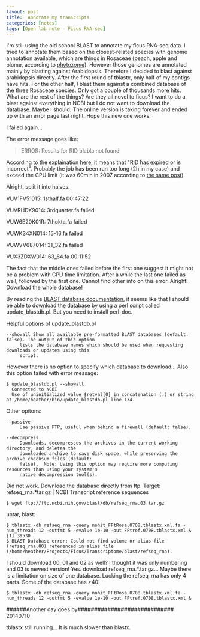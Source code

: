 ```yaml
---
layout: post
title:  Annotate my transcripts
categories: [notes]
tags: [Open lab note - Ficus RNA-seq]
---
```


I'm still using the old school BLAST to annotate my ficus RNA-seq data. I tried to annotate them based on the closest-related species with genome annotation available, which are things in Rosaceae (peach, apple and plume, according to [phytozome](http://phytozome.jgi.doe.gov)). However those genomes are annotated mainly by blasting against Arabidopsis. Therefore I decided to blast against arabidopsis directly. After the first round of tblastx, only half of my contigs have hits. For the other half, I blast them against a combined database of the three Rosaceae species. Only got a couple of thousands more hits. What are the rest of the things? Are they all novel to ficus? I want to do a blast against everything in NCBI but I do not want to download the database. Maybe I should. The online version is taking forever and ended up with an error page last night. Hope this new one works.

I failed again...

The error message goes like: 
>ERROR: Results for RID blabla not found 	

According to the explaination [here](http://www.ncbi.nlm.nih.gov/staff/tao/URLAPI/new/node99.html), it means that "RID has expired or is incorrect". Probably the job has been run too long (2h in my case) and exceed the CPU limit (it was 60min in 2007 according to [the same post](http://www.ncbi.nlm.nih.gov/staff/tao/URLAPI/new/node99.html)).

Alright, split it into halves. 


VUV1FV51015: 1sthalf.fa 00:47:22

VUVRHDX9014: 3rdquarter.fa failed

VUW6E20K01R: 7thokta.fa failed

VUWK34XN014: 15-16.fa failed

VUWVV687014: 31_32.fa failed

VUX3ZDXW014: 63_64.fa 00:11:52


The fact that the middle ones failed before the first one suggest it might not be a problem with CPU time limitation. After a while the last one failed as well, followed by the first one. Cannot find other info on this error. Alright! Download the whole database!

By reading the [BLAST database documentation](ftp://ftp.ncbi.nlm.nih.gov/blast/documents/blastdb.html), it seems like that I should be able to download the database by using a perl script called update_blastdb.pl. But you need to install perl-doc. 

Helpful options of update_blastdb.pl

	--showall Show all available pre-formatted BLAST databases (default: false). The output of this option
         lists the database names which should be used when requesting downloads or updates using this
         script. 
   However there is no option to specify which database to download... Also this option failed with error message:
         
    $ update_blastdb.pl --showall
	  Connected to NCBI
	  Use of uninitialized value $retval[0] in concatenation (.) or string at /home/heather/bin/update_blastdb.pl line 134.
	
Other opitons:
		         
	--passive
         Use passive FTP, useful when behind a firewall (default: false).
         
	--decompress
         Downloads, decompresses the archives in the current working directory, and deletes the
         downloaded archive to save disk space, while preserving the archive checksum files (default:
         false).  Note: Using this option may require more computing resources than using your system's
         native decompression tool(s).

Did not work. Download the database directly from ftp. Target:
refseq_rna.*tar.gz     | NCBI Transcript reference sequences

	$ wget ftp://ftp.ncbi.nih.gov/blast/db/refseq_rna.03.tar.gz
	
untar, blast:

	$ tblastx -db refseq_rna -query nohit_FFtRosa.0708.tblastx.xml.fa -num_threads 12 -outfmt 5 -evalue 1e-10 -out FFtref.0708.tblastx.xml &
	[1] 39530
	$ BLAST Database error: Could not find volume or alias file (refseq_rna.00) referenced in alias file (/home/heather/Projects/Ficus/Transcriptome/blast/refseq_rna).
	
I should download 00, 01 and 02 as well? I thought it was only numbering and 03 is newest version! 
Yes. download refseq_rna.*.tar.gz... Maybe there is a limitation on size of one database. Lucking the refseq_rna has only 4 parts. Some of the database has >40!

	$ tblastx -db refseq_rna -query nohit_FFtRosa.0708.tblastx.xml.fa -num_threads 12 -outfmt 5 -evalue 1e-10 -out FFtref.0708.tblastx.xml &
	
######Another day goes by#############################
20140710

tblastx still running... It is much slower than blastx.





